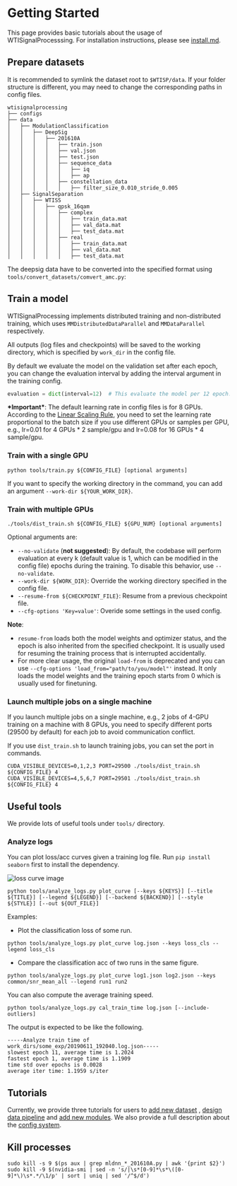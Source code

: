 # Getting Started

This page provides basic tutorials about the usage of WTISignalProcesssing. For installation instructions, please
see [install.md](install.md).

## Prepare datasets

It is recommended to symlink the dataset root to `$WTISP/data`. If your folder structure is different, you may need to
change the corresponding paths in config files.

```
wtisignalprocessing
├── configs
├── data
│   ├── ModulationClassification
│   │   ├── DeepSig
│   │   │   ├── 201610A
│   │   │   │   ├── train.json
│   │   │   │   ├── val.json
│   │   │   │   ├── test.json
│   │   │   │   ├── sequence_data
│   │   │   │   │   ├── iq
│   │   │   │   │   ├── ap
│   │   │   │   ├── constellation_data
│   │   │   │   │   ├── filter_size_0.010_stride_0.005
│   ├── SignalSeparation
│   │   ├── WTISS
│   │   │   ├── qpsk_16qam
│   │   │   │   ├── complex
│   │   │   │   │   ├── train_data.mat
│   │   │   │   │   ├── val_data.mat
│   │   │   │   │   ├── test_data.mat
│   │   │   │   ├── real
│   │   │   │   │   ├── train_data.mat
│   │   │   │   │   ├── val_data.mat
│   │   │   │   │   ├── test_data.mat

```

The deepsig data have to be converted into the specified format using `tools/convert_datasets/comvert_amc.py`:

## Train a model

WTISignalProcessing implements distributed training and non-distributed training, which uses `MMDistributedDataParallel`
and `MMDataParallel` respectively.

All outputs (log files and checkpoints) will be saved to the working directory, which is specified by `work_dir` in the
config file.

By default we evaluate the model on the validation set after each epoch, you can change the evaluation interval by
adding the interval argument in the training config.

```python
evaluation = dict(interval=12)  # This evaluate the model per 12 epoch.
```

**\*Important\***: The default learning rate in config files is for 8 GPUs. According to
the [Linear Scaling Rule](https://arxiv.org/abs/1706.02677), you need to set the learning rate proportional to the batch
size if you use different GPUs or samples per GPU, e.g., lr=0.01 for 4 GPUs * 2 sample/gpu and lr=0.08 for 16 GPUs * 4
sample/gpu.

### Train with a single GPU

```shell
python tools/train.py ${CONFIG_FILE} [optional arguments]
```

If you want to specify the working directory in the command, you can add an argument `--work-dir ${YOUR_WORK_DIR}`.

### Train with multiple GPUs

```shell
./tools/dist_train.sh ${CONFIG_FILE} ${GPU_NUM} [optional arguments]
```

Optional arguments are:

- `--no-validate` (**not suggested**): By default, the codebase will perform evaluation at every k (default value is 1,
  which can be modified in the config file) epochs during the training. To disable this behavior, use `--no-validate`.
- `--work-dir ${WORK_DIR}`: Override the working directory specified in the config file.
- `--resume-from ${CHECKPOINT_FILE}`: Resume from a previous checkpoint file.
- `--cfg-options 'Key=value'`: Overide some settings in the used config.

**Note**:

- `resume-from` loads both the model weights and optimizer status, and the epoch is also inherited from the specified
  checkpoint. It is usually used for resuming the training process that is interrupted accidentally.
- For more clear usage, the original `load-from` is deprecated and you can
  use `--cfg-options 'load_from="path/to/you/model"'` instead. It only loads the model weights and the training epoch
  starts from 0 which is usually used for finetuning.

### Launch multiple jobs on a single machine

If you launch multiple jobs on a single machine, e.g., 2 jobs of 4-GPU training on a machine with 8 GPUs, you need to
specify different ports (29500 by default) for each job to avoid communication conflict.

If you use `dist_train.sh` to launch training jobs, you can set the port in commands.

```shell
CUDA_VISIBLE_DEVICES=0,1,2,3 PORT=29500 ./tools/dist_train.sh ${CONFIG_FILE} 4
CUDA_VISIBLE_DEVICES=4,5,6,7 PORT=29501 ./tools/dist_train.sh ${CONFIG_FILE} 4
```

## Useful tools

We provide lots of useful tools under `tools/` directory.

### Analyze logs

You can plot loss/acc curves given a training log file. Run `pip install seaborn` first to install the dependency.

![loss curve image](../resources/cnn2.png)

```shell
python tools/analyze_logs.py plot_curve [--keys ${KEYS}] [--title ${TITLE}] [--legend ${LEGEND}] [--backend ${BACKEND}] [--style ${STYLE}] [--out ${OUT_FILE}]
```

Examples:

- Plot the classification loss of some run.

```shell
python tools/analyze_logs.py plot_curve log.json --keys loss_cls --legend loss_cls
```

- Compare the classification acc of two runs in the same figure.

```shell
python tools/analyze_logs.py plot_curve log1.json log2.json --keys common/snr_mean_all --legend run1 run2
```

You can also compute the average training speed.

```shell
python tools/analyze_logs.py cal_train_time log.json [--include-outliers]
```

The output is expected to be like the following.

```
-----Analyze train time of work_dirs/some_exp/20190611_192040.log.json-----
slowest epoch 11, average time is 1.2024
fastest epoch 1, average time is 1.1909
time std over epochs is 0.0028
average iter time: 1.1959 s/iter

```

## Tutorials

Currently, we provide three tutorials for users to [add new dataset](tutorials/new_dataset.md)
, [design data pipeline](tutorials/data_pipeline.md) and [add new modules](tutorials/new_modules.md). We also provide a
full description about the [config system](config.md).

## Kill processes

```shell
sudo kill -s 9 $(ps aux | grep mldnn_*_201610A.py | awk '{print $2}')
sudo kill -9 $(nvidia-smi | sed -n 's/|\s*[0-9]*\s*\([0-9]*\)\s*.*/\1/p' | sort | uniq | sed '/^$/d')
```

